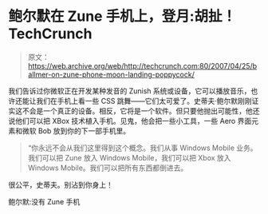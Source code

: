 # 鲍尔默在 Zune 手机上，登月:胡扯！TechCrunch

> 原文：<https://web.archive.org/web/http://techcrunch.com:80/2007/04/25/ballmer-on-zune-phone-moon-landing-poppycock/>

我们告诉过你微软正在开发某种发音的 Zunish 系统或设备，它可以播放音乐，也许还能让我们在手机上看一些 CSS 跳舞——它们太可爱了。史蒂夫·鲍尔默刚刚证实这不会是一个真正的设备。相反，它将是一个软件。但只要他抛出可能性，他还说他们可以把 XBox 技术植入手机。见鬼，他会把一些小工具，一些 Aero 界面元素和微软 Bob 放到你的下一部手机里。

> “你永远不会从我们这里得到这个概念。我们从事 Windows Mobile 业务。我们可以把 Zune 放入 Windows Mobile，我们可以把 Xbox 放入 Windows Mobile。我们可以把所有东西都倒进去。

很公平，史蒂夫。别沾到你身上！

鲍尔默:没有 Zune 手机